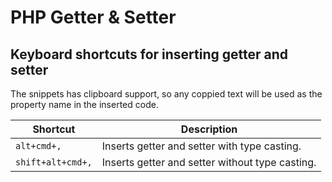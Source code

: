 # PHP Getter & Setter

## Keyboard shortcuts for inserting getter and setter

The snippets has clipboard support, so any coppied text will be used as the property name in the inserted code.

| Shortcut           | Description                                  |
| ----------------- | -------------------------------------------- |
| `alt+cmd+,`       | Inserts getter and setter with type casting. |
| `shift+alt+cmd+,` | Inserts getter and setter without type casting. |

